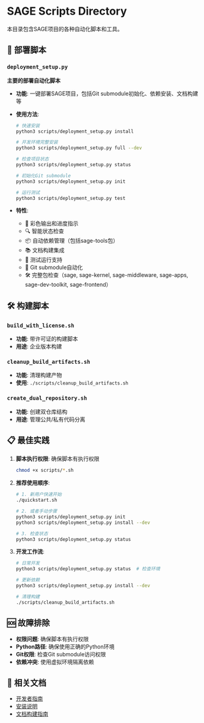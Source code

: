 # SAGE Scripts Directory

本目录包含SAGE项目的各种自动化脚本和工具。

## 🚀 部署脚本

### `deployment_setup.py`
**主要的部署自动化脚本**

- **功能**: 一键部署SAGE项目，包括Git submodule初始化、依赖安装、文档构建等
- **使用方法**:
  ```bash
  # 快速安装
  python3 scripts/deployment_setup.py install
  
  # 开发环境完整安装
  python3 scripts/deployment_setup.py full --dev
  
  # 检查项目状态
  python3 scripts/deployment_setup.py status
  
  # 初始化Git submodule
  python3 scripts/deployment_setup.py init
  
  # 运行测试
  python3 scripts/deployment_setup.py test
  ```

- **特性**:
  - 🎨 彩色输出和进度指示
  - 🔍 智能状态检查
  - 📦 自动依赖管理（包括sage-tools包）
  - 📚 文档构建集成
  - 🧪 测试运行支持
  - 🔄 Git submodule自动化
  - 🛠️ 完整包检查（sage, sage-kernel, sage-middleware, sage-apps, sage-dev-toolkit, sage-frontend）

## 🛠️ 构建脚本

### `build_with_license.sh`
- **功能**: 带许可证的构建脚本
- **用途**: 企业版本构建

### `cleanup_build_artifacts.sh` 
- **功能**: 清理构建产物
- **使用**: `./scripts/cleanup_build_artifacts.sh`

### `create_dual_repository.sh`
- **功能**: 创建双仓库结构
- **用途**: 管理公共/私有代码分离

## 📋 最佳实践

1. **脚本执行权限**: 确保脚本有执行权限
   ```bash
   chmod +x scripts/*.sh
   ```

2. **推荐使用顺序**:
   ```bash
   # 1. 新用户快速开始
   ./quickstart.sh
   
   # 2. 或者手动步骤
   python3 scripts/deployment_setup.py init
   python3 scripts/deployment_setup.py install --dev
   
   # 3. 检查状态
   python3 scripts/deployment_setup.py status
   ```

3. **开发工作流**:
   ```bash
   # 日常开发
   python3 scripts/deployment_setup.py status  # 检查环境
   
   # 更新依赖
   python3 scripts/deployment_setup.py install --dev
   
   # 清理构建
   ./scripts/cleanup_build_artifacts.sh
   ```

## 🆘 故障排除

- **权限问题**: 确保脚本有执行权限
- **Python路径**: 确保使用正确的Python环境
- **Git权限**: 检查Git submodule访问权限
- **依赖冲突**: 使用虚拟环境隔离依赖

## 📖 相关文档

- [开发者指南](../DEVELOPER_GUIDE.md)
- [安装说明](../README.md)
- [文档构建指南](../docs-public/README.md)
